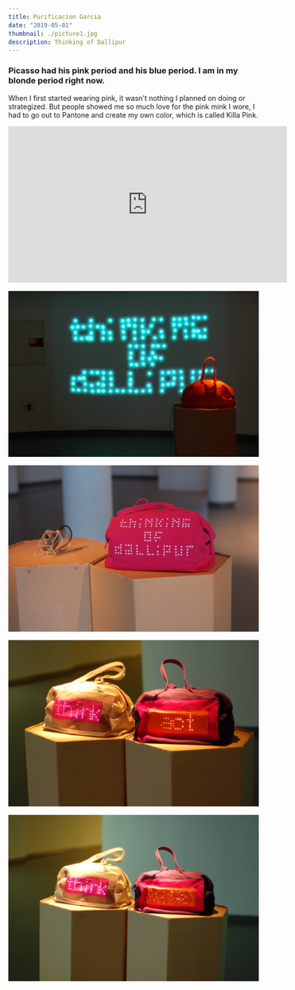 ```yaml
---
title: Purificacion Garcia
date: "2019-05-01"
thumbnail: ./picture1.jpg
description: Thinking of Dallipur 
---
```



### Picasso had his pink period and his blue period. I am in my blonde period right now.

When I first started wearing pink, it wasn't nothing I planned on doing or strategized. But people showed me so much love for the pink mink I wore, I had to go out to Pantone and create my own color, which is called Killa Pink.

<iframe width="560" height="315" src="https://www.youtube.com/embed/Tzfo7mQc5iM" frameborder="0" allow="accelerometer; autoplay; clipboard-write; encrypted-media; gyroscope; picture-in-picture" allowfullscreen></iframe>

![Title](./picture2.jpg)

![Title](./picture3.jpg)

![Title](./picture4.jpg)

![Title](./picture5.jpg)





